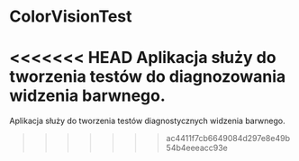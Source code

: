 # ColorVisionTest

<<<<<<< HEAD
Aplikacja służy do tworzenia testów do diagnozowania widzenia barwnego.
=======
Aplikacja służy do tworzenia testów diagnostycznych widzenia barwnego.
>>>>>>> ac4411f7cb6649084d297e8e49b54b4eeeacc93e
